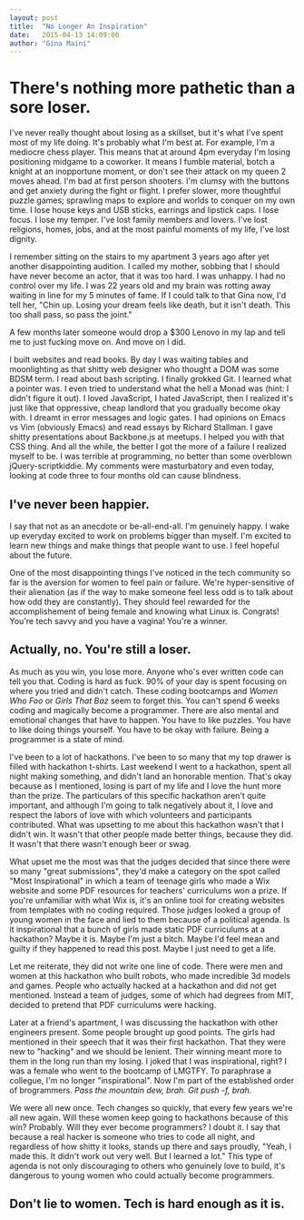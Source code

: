 ```yaml
---
layout: post
title:  "No Longer An Inspiration"
date:   2015-04-13 14:09:00
author: "Gina Maini"
---
```


There's nothing more pathetic than a sore loser. 
==

I've never really thought about losing as a skillset, but it's what I've spent most of my life doing. It's probably what I'm best at. For example, I'm a mediocre chess player. This means that at around 4pm everyday I'm losing positioning midgame to a coworker. It means I fumble material, botch a knight at an inopportune moment, or don't see their attack on my queen 2 moves ahead. I'm bad at first person shooters. I'm clumsy with the buttons and get anxiety during the fight or flight. I prefer slower, more thoughtful puzzle games; sprawling maps to explore and worlds to conquer on my own time. I lose house keys and USB sticks, earrings and lipstick caps. I lose focus. I lose my temper. I've lost family members and lovers. I've lost religions, homes, jobs, and at the most painful moments of my life, I've lost dignity.

I remember sitting on the stairs to my apartment 3 years ago after yet another disappointing audition. I called my mother, sobbing that I should have never become an actor, that it was too hard. I was unhappy. I had no control over my life. I was 22 years old and my brain was rotting away waiting in line for my 5 minutes of fame. If I could talk to that Gina now, I'd tell her, "Chin up. Losing your dream feels like death, but it isn't death. This too shall pass, so pass the joint." 

A few months later someone would drop a $300 Lenovo in my lap and tell me to just fucking move on. And move on I did.

I built websites and read books. By day I was waiting tables and moonlighting as that shitty web designer who thought a DOM was some BDSM term. I read about bash scripting. I finally grokked Git. I learned what a pointer was. I even tried to understand what the hell a Monad was (hint: I didn't figure it out). I loved JavaScript, I hated JavaScript, then I realized it's just like that oppressive, cheap landlord that you gradually become okay with. I dreamt in error messages and logic gates. I had opinions on Emacs vs Vim (obviously Emacs) and read essays by Richard Stallman. I gave shitty presentations about Backbone.js at meetups. I helped you with that CSS thing. And all the while, the better I got the more of a failure I realized myself to be. I was terrible at programming, no better than some overblown jQuery-scriptkiddie. My comments were masturbatory and even today, looking at code three to four months old can cause blindness.

I've never been happier.
--

I say that not as an anecdote or be-all-end-all. I'm genuinely happy. I wake up everyday excited to work on problems bigger than myself. I'm excited to learn new things and make things that people want to use. I feel hopeful about the future.

One of the most disappointing things I've noticed in the tech community so far is the aversion for women to feel pain or failure. We're hyper-sensitive of their alienation (as if the way to make someone feel less odd is to talk about how odd they are constantly). They should feel rewarded for the accomplishement of being female and knowing what Linux is. Congrats! You're tech savvy and you have a vagina! You're a winner. 

Actually, no. You're still a loser. 
--

As much as you win, you lose more. Anyone who's ever written code can tell you that. Coding is hard as fuck. 90% of your day is spent focusing on where you tried and didn't catch. These coding bootcamps and _Women Who Foo_ or _Girls That Baz_ seem to forget this. You can't spend 6 weeks coding and magically become a programmer. There are also mental and emotional changes that have to happen. You have to like puzzles. You have to like doing things yourself. You have to be okay with failure. Being a programmer is a state of mind.

I've been to a lot of hackathons. I've been to so many that my top drawer is filled with hackathon t-shirts. Last weekend I went to a hackathon, spent all night making something, and didn't land an honorable mention. That's okay because as I mentioned, losing is part of my life and I love the hunt more than the prize. The particulars of this specific hackathon aren't quite important, and although I'm going to talk negatively about it, I love and respect the labors of love with which volunteers and participants contributed. What was upsetting to me about this hackathon wasn't that I didn't win. It wasn't that other people made better things, because they did. It wasn't that there wasn't enough beer or swag. 

What upset me the most was that the judges decided that since there were so many "great submissions", they'd make a category on the spot called "Most Inspirational" in which a team of teenage girls who made a Wix website and some PDF resources for teachers' curriculums won a prize. If you're unfamiliar with what Wix is, it's an online tool for creating websites from templates with no coding required. Those judges looked a group of young women in the face and lied to them because of a political agenda. Is it inspirational that a bunch of girls made static PDF curriculums at a hackathon? Maybe it is. Maybe I'm just a bitch. Maybe I'd feel mean and guilty if they happened to read this post. Maybe I just need to get a life. 

Let me reiterate, they did not write one line of code. There were men and women at this hackathon who built robots, who made incredible 3d models and games. People who actually hacked at a hackathon and did not get mentioned. Instead a team of judges, some of which had degrees from MIT, decided to pretend that PDF curriculums were hacking.

Later at a friend's apartment, I was discussing the hackathon with other engineers present. Some people brought up good points. The girls had mentioned in their speech that it was their first hackathon. That they were new to "hacking" and we should be lenient. Their winning meant more to them in the long run than my losing. I joked that I was inspirational, right? I was a female who went to the bootcamp of LMGTFY. To paraphrase a collegue, I'm no longer "inspirational". Now I'm part of the established order of brogrammers. _Pass the mountain dew, brah. Git push -f, brah._

We were all new once. Tech changes so quickly, that every few years we're all new again. Will these women keep going to hackathons because of this win? Probably. Will they ever become programmers? I doubt it. I say that because a real hacker is someone who tries to code all night, and regardless of how shitty it looks, stands up there and says proudly, "Yeah, I made this. It didn't work out very well. But I learned a lot." This type of agenda is not only discouraging to others who genuinely love to build, it's dangerous to young women who could actually become programmers.

Don't lie to women. Tech is hard enough as it is.
--
